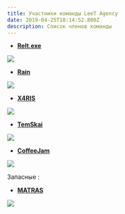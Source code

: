 ```yaml
---
title: Участники команды LeeT Agency
date: 2019-04-25T18:14:52.800Z
description: Список членов команды
---
```

* [**Relt.exe**](https://steamcommunity.com/id/R3LT/)

![](/img/logo.relt.exe.jpg)

* [**Rain**](https://steamcommunity.com/profiles/76561198369525898)

![](/img/logo.rain.jpg)

* [**X4RIS**](https://steamcommunity.com/profiles/76561198818891484)

![](/img/logo.x4ris.jpg)

* [**TemSkai**](https://steamcommunity.com/id/6436625)

![](/img/logo.temskai.jpg)

* [**CoffeeJam**](https://steamcommunity.com/id/Nepeta_Top)

![](/img/logo.coffeejam.jpg)

Запасные :

* [**MATRAS**](https://steamcommunity.com/profiles/76561198872427547)

![](/img/logo.matras.jpg)
